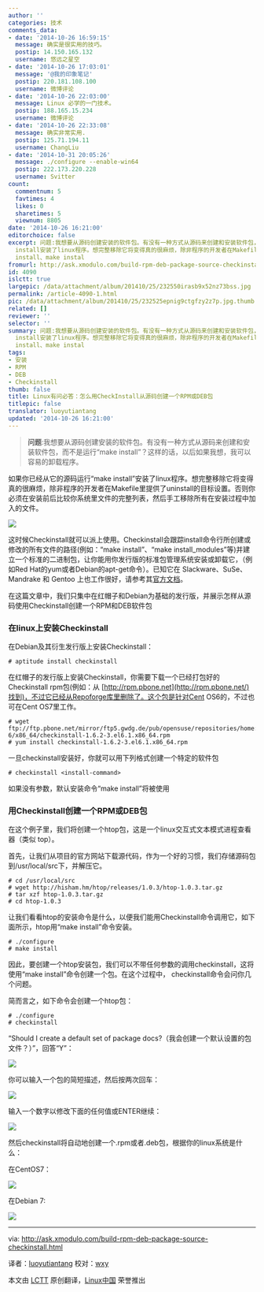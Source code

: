 ```yaml
---
author: ''
categories: 技术
comments_data:
- date: '2014-10-26 16:59:15'
  message: 确实是很实用的技巧。
  postip: 14.150.165.132
  username: 悠远之星空
- date: '2014-10-26 17:03:01'
  message: '@我的印象笔记'
  postip: 220.181.108.100
  username: 微博评论
- date: '2014-10-26 22:03:00'
  message: Linux 必学的一门技术。
  postip: 188.165.15.234
  username: 微博评论
- date: '2014-10-26 22:33:08'
  message: 确实非常实用.
  postip: 125.71.194.11
  username: ChangLiu
- date: '2014-10-31 20:05:26'
  message: ./configure --enable-win64
  postip: 222.173.220.228
  username: Svitter
count:
  commentnum: 5
  favtimes: 4
  likes: 0
  sharetimes: 5
  viewnum: 8805
date: '2014-10-26 16:21:00'
editorchoice: false
excerpt: 问题:我想要从源码创建安装的软件包。有没有一种方式从源码来创建和安装软件包，而不是运行make install？这样的话，以后如果我想，我可以容易的卸载程序。  如果你已经从它的源码运行make
  install安装了linux程序。想完整移除它将变得真的很麻烦，除非程序的开发者在Makefile里提供了uninstall的目标设置。否则你必须在安装前后比较你系统里文件的完整列表，然后手工移除所有在安装过程中加入的文件。  这时候Checkinstall就可以派上使用。Checkinstall会跟踪install命令行所创建或修改的所有文件的路径(例如：make
  install、make instal
fromurl: http://ask.xmodulo.com/build-rpm-deb-package-source-checkinstall.html
id: 4090
islctt: true
largepic: /data/attachment/album/201410/25/232550irasb9x52nz73bss.jpg
permalink: /article-4090-1.html
pic: /data/attachment/album/201410/25/232525epnig9ctgfzy2z7p.jpg.thumb.jpg
related: []
reviewer: ''
selector: ''
summary: 问题:我想要从源码创建安装的软件包。有没有一种方式从源码来创建和安装软件包，而不是运行make install？这样的话，以后如果我想，我可以容易的卸载程序。  如果你已经从它的源码运行make
  install安装了linux程序。想完整移除它将变得真的很麻烦，除非程序的开发者在Makefile里提供了uninstall的目标设置。否则你必须在安装前后比较你系统里文件的完整列表，然后手工移除所有在安装过程中加入的文件。  这时候Checkinstall就可以派上使用。Checkinstall会跟踪install命令行所创建或修改的所有文件的路径(例如：make
  install、make instal
tags:
- 安装
- RPM
- DEB
- Checkinstall
thumb: false
title: Linux有问必答：怎么用CheckInstall从源码创建一个RPM或DEB包
titlepic: false
translator: luoyutiantang
updated: '2014-10-26 16:21:00'
---
```



> 
> **问题**:我想要从源码创建安装的软件包。有没有一种方式从源码来创建和安装软件包，而不是运行“make install”？这样的话，以后如果我想，我可以容易的卸载程序。
> 
> 
> 


如果你已经从它的源码运行“make install”安装了linux程序。想完整移除它将变得真的很麻烦，除非程序的开发者在Makefile里提供了uninstall的目标设置。否则你必须在安装前后比较你系统里文件的完整列表，然后手工移除所有在安装过程中加入的文件。


![](/data/attachment/album/201410/25/232550irasb9x52nz73bss.jpg)


这时候Checkinstall就可以派上使用。Checkinstall会跟踪install命令行所创建或修改的所有文件的路径(例如：“make install”、“make install\_modules”等)并建立一个标准的二进制包，让你能用你发行版的标准包管理系统安装或卸载它，（例如Red Hat的yum或者Debian的apt-get命令）。已知它在 Slackware、SuSe、Mandrake 和 Gentoo 上也工作很好，请参考其[官方文档](http://checkinstall.izto.org/docs/README)。


在这篇文章中，我们只集中在红帽子和Debian为基础的发行版，并展示怎样从源码使用Checkinstall创建一个RPM和DEB软件包


### 在linux上安装Checkinstall


在Debian及其衍生发行版上安装Checkinstall：



```
# aptitude install checkinstall 

```

在红帽子的发行版上安装Checkinstall，你需要下载一个已经打包好的Checkinstall rpm包(例如：从 [http://rpm.pbone.net](http://rpm.pbone.net/)找到)，不过它已经从Repoforge库里删除了。这个包是针对Cent OS6的，不过也可在Cent OS7里工作。



```
# wget ftp://ftp.pbone.net/mirror/ftp5.gwdg.de/pub/opensuse/repositories/home:/ikoinoba/CentOS_CentOS-6/x86_64/checkinstall-1.6.2-3.el6.1.x86_64.rpm
# yum install checkinstall-1.6.2-3.el6.1.x86_64.rpm 

```

一旦checkinstall安装好，你就可以用下列格式创建一个特定的软件包



```
# checkinstall <install-command> 

```

如果没有参数，默认安装命令“make install”将被使用


### 用Checkinstall创建一个RPM或DEB包


在这个例子里，我们将创建一个htop包，这是一个linux交互式文本模式进程查看器（类似 top）。


首先，让我们从项目的官方网站下载源代码，作为一个好的习惯，我们存储源码包到/usr/local/src下，并解压它。



```
# cd /usr/local/src
# wget http://hisham.hm/htop/releases/1.0.3/htop-1.0.3.tar.gz
# tar xzf htop-1.0.3.tar.gz
# cd htop-1.0.3 

```

让我们看看htop的安装命令是什么，以便我们能用Checkinstall命令调用它，如下面所示，htop用“make install”命令安装。



```
# ./configure
# make install 

```

因此，要创建一个htop安装包，我们可以不带任何参数的调用checkinstall，这将使用“make install”命令创建一个包。在这个过程中， checkinstall命令会问你几个问题。


简而言之，如下命令会创建一个htop包：



```
# ./configure
# checkinstall 

```

“Should I create a default set of package docs?（我会创建一个默认设置的包文件？）”，回答“Y”：


![](/data/attachment/album/201410/25/232525epnig9ctgfzy2z7p.jpg)


你可以输入一个包的简短描述，然后按两次回车：


![](/data/attachment/album/201410/25/232554jthuncxtkg55szdx.jpg)


输入一个数字以修改下面的任何值或ENTER继续：


![](/data/attachment/album/201410/25/232557pf7cq21wumknm111.jpg)


然后checkinstall将自动地创建一个.rpm或者.deb包，根据你的linux系统是什么：


在CentOS7：


![](/data/attachment/album/201410/25/232559eaqapl6p6uhlnlfl.jpg)


在Debian 7:


![](/data/attachment/album/201410/25/232602fnuhpzpu7urzkzv1.jpg)




---


via: <http://ask.xmodulo.com/build-rpm-deb-package-source-checkinstall.html>


译者：[luoyutiantang](https://github.com/luoyutiantang) 校对：[wxy](https://github.com/wxy)


本文由 [LCTT](https://github.com/LCTT/TranslateProject) 原创翻译，[Linux中国](http://linux.cn/) 荣誉推出